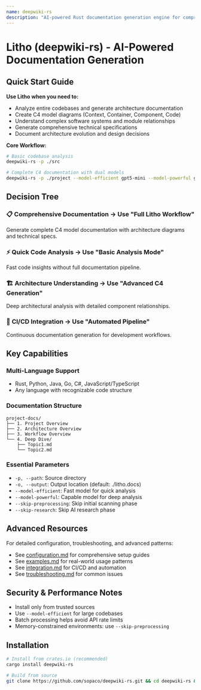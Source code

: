 ```yaml
---
name: deepwiki-rs
description: "AI-powered Rust documentation generation engine for comprehensive codebase analysis, C4 architecture diagrams, and automated technical documentation. Use when Claude needs to analyze source code, understand software architecture, generate technical specs, or create professional documentation from any programming language."
---
```


# Litho (deepwiki-rs) - AI-Powered Documentation Generation

## Quick Start Guide

**Use Litho when you need to:**
- Analyze entire codebases and generate architecture documentation
- Create C4 model diagrams (Context, Container, Component, Code)
- Understand complex software systems and module relationships
- Generate comprehensive technical specifications
- Document architecture evolution and design decisions

**Core Workflow:**
```bash
# Basic codebase analysis
deepwiki-rs -p ./src

# Complete C4 documentation with dual models
deepwiki-rs -p ./project --model-efficient gpt5-mini --model-powerful gpt5
```

## Decision Tree

### 📋 **Comprehensive Documentation** → Use "Full Litho Workflow"
Generate complete C4 model documentation with architecture diagrams and technical specs.

### ⚡ **Quick Code Analysis** → Use "Basic Analysis Mode"  
Fast code insights without full documentation pipeline.

### 🏗️ **Architecture Understanding** → Use "Advanced C4 Generation"
Deep architectural analysis with detailed component relationships.

### 🔄 **CI/CD Integration** → Use "Automated Pipeline"
Continuous documentation generation for development workflows.

## Key Capabilities

### Multi-Language Support
- Rust, Python, Java, Go, C#, JavaScript/TypeScript
- Any language with recognizable code structure

### Documentation Structure
```
project-docs/
├── 1. Project Overview
├── 2. Architecture Overview  
├── 3. Workflow Overview
└── 4. Deep Dive/
    ├── Topic1.md
    └── Topic2.md
```

### Essential Parameters
- `-p, --path`: Source directory
- `-o, --output`: Output location (default: ./litho.docs)
- `--model-efficient`: Fast model for quick analysis
- `--model-powerful`: Capable model for deep analysis
- `--skip-preprocessing`: Skip initial scanning phase
- `--skip-research`: Skip AI research phase

## Advanced Resources

For detailed configuration, troubleshooting, and advanced patterns:
- See [configuration.md](./configuration.md) for comprehensive setup guides
- See [examples.md](./examples.md) for real-world usage patterns  
- See [integration.md](./integration.md) for CI/CD and automation
- See [troubleshooting.md](./troubleshooting.md) for common issues

## Security & Performance Notes

- Install only from trusted sources
- Use `--model-efficient` for large codebases
- Batch processing helps avoid API rate limits
- Memory-constrained environments: use `--skip-preprocessing`

## Installation
```bash
# Install from crates.io (recommended)
cargo install deepwiki-rs

# Build from source
git clone https://github.com/sopaco/deepwiki-rs.git && cd deepwiki-rs && cargo build --release
```
